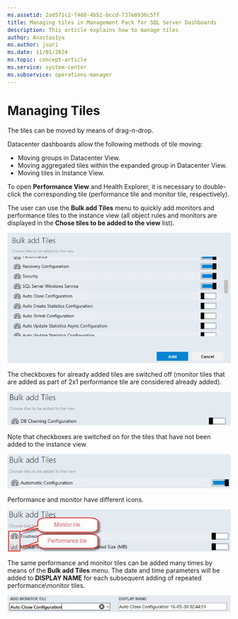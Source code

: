 ```yaml
---
ms.assetid: 2ad571c2-f460-4b52-bccd-737e0936c5ff
title: Managing tiles in Management Pack for SQL Server Dashboards
description: This article explains how to manage tiles
author: Anastas1ya
ms.author: jsuri
ms.date: 11/01/2024
ms.topic: concept-article
ms.service: system-center
ms.subservice: operations-manager
---
```


# Managing Tiles

The tiles can be moved by means of drag-n-drop.

Datacenter dashboards allow the following methods of tile moving:

- Moving groups in Datacenter View.
- Moving aggregated tiles within the expanded group in Datacenter View.
- Moving tiles in Instance View.

To open **Performance View** and Health Explorer, it is necessary to double-click the corresponding tile (performance tile and monitor tile, respectively).

The user can use the **Bulk add Tiles** menu to quickly add monitors and performance tiles to the instance view (all object rules and monitors are displayed in the **Chose tiles to be added to the view** list).

![Adding multiple tiles](./media/sql-server-dashboards-management-pack/adding-tiles-bulk.png)

The checkboxes for already added tiles are switched off (monitor tiles that are added as part of 2x1 performance tile are considered already added).

![2x1 performance tile](./media/sql-server-dashboards-management-pack/disabled-chakboxes.png)

Note that checkboxes are switched on for the tiles that have not been added to the instance view.

![Disabled checkboxes](./media/sql-server-dashboards-management-pack/enabled-checkboxes.png)

Performance and monitor have different icons.

![Performance and monitor icons](./media/sql-server-dashboards-management-pack/icons.png)

The same performance and monitor tiles can be added many times by means of the **Bulk add Tiles** menu. The date and time parameters will be added to **DISPLAY NAME** for each subsequent adding of repeated performance\monitor tiles.

![Repeated performance\monitor tiles](./media/sql-server-dashboards-management-pack/date-time.png)
